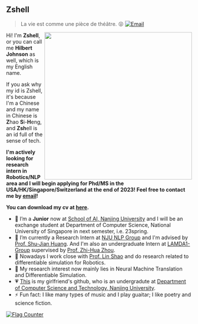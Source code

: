 </a>

## Zshell


> La vie est comme une pièce de théâtre. 😝
[![Email](https://img.shields.io/badge/-zhaosh@smail.nju.edu.cn-911318?style=flat-square&logo=Mail.RU&logoColor=white&labelColor=c14438)](mailto:zhaosh@smail.nju.edu.cn)

<a href="#">
<img align="right" src='https://github-readme-stats.vercel.app/api/top-langs/?username=Hilbert-Johnson&layout=compact&hide=html,java' width="400px" />
</a>

Hi! I'm **Zshell**, or you can call me **Hilbert Johnson** as well, which is my English name.

If you ask why my id is Zshell, it's because I'm a Chinese and my name in Chinese is **Z**hao **S**i-**H**eng, and **Zsh**ell is an id full of the sense of tech.

**I'm actively looking for research intern in Robotics/NLP area and I will begin applying for Phd/MS in the USA/HK/Singapore/Switzerland at the end of 2023! Feel free to contact me by [email](mailto:zhaosh@smail.nju.edu.cn)!**

**You can download my cv at [here](https://hilbert-johnson.github.io/files/cv.pdf).**

- 🔭 I’m a **Junior** now at [School of AI, Nanjing University](https://ai.nju.edu.cn) and I will be an exchange student at Department of Computer Science, National University of Singapore in next semester, i.e. 23spring.
- 🌱 I’m currently a Research Intern at [NJU NLP Group](http://nlp.nju.edu.cn/homepage/) and I'm advised by [Prof. Shu-Jian Huang](http://nlp.nju.edu.cn/huangsj/). And I'm also an undergraduate Intern at [LAMDA1-Group](http://www.lamda.nju.edu.cn/CH.MainPage.ashx) supervised by [Prof. Zhi-Hua Zhou](https://cs.nju.edu.cn/zhouzh/index.htm).
- 🤩 Nowadays I work close with [Prof. Lin Shao](https://linsats.github.io/) and do research related to differentiable simulation for Robotics.
- 🤔 My research interest now mainly lies in Neural Machine Translation and Differentiable Simulation. 
- 💗 [This](https://github.com/CCisWorking) is my girlfriend's github, who is an undergradute at [Department of Computer Science and Technology, Nanjing University](https://cs.nju.edu.cn/main.htm).
- ⚡ Fun fact: I like many types of music and I play guaitar; I like poetry and science fiction.

<a href="https://info.flagcounter.com/zjgd"><img src="https://s01.flagcounter.com/map/zjgd/size_l/txt_000000/border_CCCCCC/pageviews_1/viewers_0/flags_0/" alt="Flag Counter" border="0"></a>
